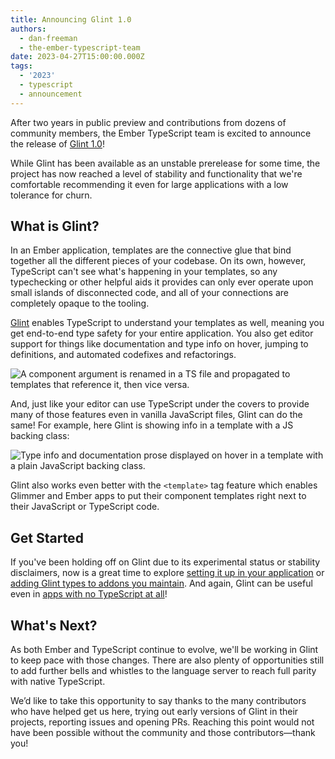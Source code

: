```yaml
---
title: Announcing Glint 1.0
authors:
  - dan-freeman
  - the-ember-typescript-team
date: 2023-04-27T15:00:00.000Z
tags:
  - '2023'
  - typescript
  - announcement
---
```


After two years in public preview and contributions from dozens of community members, the Ember
TypeScript team is excited to announce the release of [Glint 1.0][glint-repo]!

While Glint has been available as an unstable prerelease for some time, the project has now
reached a level of stability and functionality that we're comfortable recommending it even for
large applications with a low tolerance for churn.

## What is Glint?

In an Ember application, templates are the connective glue that bind together all the different
pieces of your codebase. On its own, however, TypeScript can't see what's happening in your
templates, so any typechecking or other helpful aids it provides can only ever operate upon
small islands of disconnected code, and all of your connections are completely opaque to the
tooling.

[Glint][glint-docs] enables TypeScript to understand your templates as well, meaning you get
end-to-end type safety for your entire application. You also get editor support for things like
documentation and type info on hover, jumping to definitions, and automated codefixes and
refactorings.

![A component argument is renamed in a TS file and propagated to templates that reference it, then vice versa.](/images/blog/2023-04-27-glint-1-0/rename.gif)

<!-- alex ignore just -->

And, just like your editor can use TypeScript under the covers to provide many of those features
even in vanilla JavaScript files, Glint can do the same! For example, here Glint is showing info in a template with a JS backing class:

![Type info and documentation prose displayed on hover in a template with a plain JavaScript backing class.](/images/blog/2023-04-27-glint-1-0/js-info.png)

Glint also works even better with the `<template>` tag feature which enables Glimmer and Ember apps
to put their component templates right next to their JavaScript or TypeScript code.

## Get Started

If you've been holding off on Glint due to its experimental status or stability disclaimers, now is
a great time to explore [setting it up in your application][setup] or [adding Glint types to addons
you maintain][authoring-addons]. And again, Glint can be useful even in [apps with no TypeScript at
all][js-apps]!

## What's Next?

As both Ember and TypeScript continue to evolve, we'll be working in Glint to keep pace with those
changes. There are also plenty of opportunities still to add further bells and whistles to the
language server to reach full parity with native TypeScript.

We’d like to take this opportunity to say thanks to the many contributors who have helped get us
here, trying out early versions of Glint in their projects, reporting issues and opening PRs.
Reaching this point would not have been possible without the community and those contributors—thank
you!

[glint-repo]: https://github.com/typed-ember/glint
[glint-docs]: https://typed-ember.gitbook.io/glint
[setup]: https://typed-ember.gitbook.io/glint/environments/ember/installation
[authoring-addons]: https://typed-ember.gitbook.io/glint/environments/ember/authoring-addons
[js-apps]: https://typed-ember.gitbook.io/glint/using-glint/with-js
